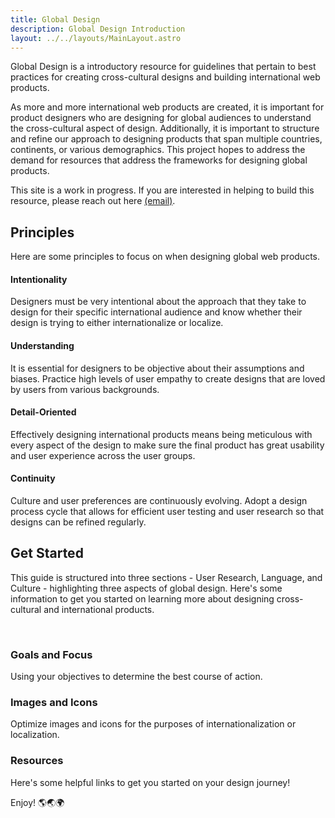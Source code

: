 ```yaml
---
title: Global Design
description: Global Design Introduction
layout: ../../layouts/MainLayout.astro
---
```


Global Design is a introductory resource for guidelines that pertain to best practices for creating cross-cultural designs and building international web products.

As more and more international web products are created, it is important for product designers who are designing for global audiences to understand the cross-cultural aspect of design. Additionally, it is important to structure and refine our approach to designing products that span multiple countries, continents, or various demographics. This project hopes to address the demand for resources that address the frameworks for designing global products.

This site is a work in progress. If you are interested in helping to build this resource, please reach out here [(email)](mailto:ericdai@sas.upenn.edu).

## Principles

Here are some principles to focus on when designing global web products.

<div class="boxcontainer">
<div class="highlightbox">
    <h4>Intentionality</h4>
    <p>Designers must be very intentional about the approach that they take to design for their specific international audience and know whether their design is trying to either internationalize or localize.</p>
</div>

<div class="highlightbox2">
    <h4>Understanding</h4>
    <p>It is essential for designers to be objective about their assumptions and biases. Practice high levels of user empathy to create designs that are loved by users from various backgrounds.</p>
</div>

<div class="highlightbox3">
    <h4>Detail-Oriented</h4>
    <p>Effectively designing international products means being meticulous with every aspect of the design to make sure the final product has great usability and user experience across the user groups.</p>
</div>

<div class="highlightbox4">
    <h4>Continuity</h4>
    <p>Culture and user preferences are continuously evolving. Adopt a design process cycle that allows for efficient user testing and user research so that designs can be refined regularly.</p>
</div>
</div>

## Get Started

This guide is structured into three sections - User Research, Language, and Culture - highlighting three aspects of global design. Here's some information to get you started on learning more about designing cross-cultural and international products.

<br/>
<a href="../en/goalsandfocus" style="text-decoration: none">
<div class="highlightbox5" style="background-color: var(--neutral-bg);">
    <h3>Goals and Focus</h3>
    <p>Using your objectives to determine the best course of action.</p>
</div>
</a>

<a href="../en/imagesandicons" style="text-decoration: none">
<div class="highlightbox5" style="background-color: var(--neutral-bg);">
    <h3>Images and Icons</h3>
    <p>Optimize images and icons for the purposes of internationalization or localization.</p>
</div>
</a>

<a href="../en/inspirations" style="text-decoration: none" target="_blank" rel="noopener noreferrer">
<div class="highlightbox5" style="background-color: var(--neutral-bg);">
    <h3>Resources</h3>
    <p>Here's some helpful links to get you started on your design journey!</p>
</div>
</a>

Enjoy! 🌎🌏🌍
